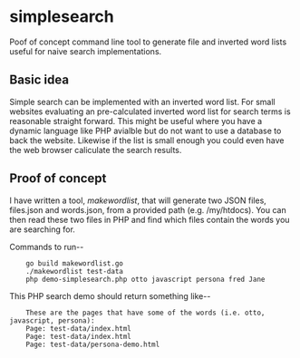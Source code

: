 
# simplesearch

Poof of concept command line tool to generate file and inverted word lists useful for naive search implementations.

## Basic idea

Simple search can be implemented with an inverted word list. For small websites evaluating an 
pre-calculated inverted word list for search terms is reasonable straight forward. This might be
useful where you have a dynamic language like PHP avialble but do not want to use a database to
back the website.  Likewise if the list is small enough you could even have the web browser caliculate
the search results.

## Proof of concept

I have written a tool, _makewordlist_, that will generate two JSON files, files.json and words.json, from
a provided path (e.g. /my/htdocs). You can then read these two files in PHP and find which files contain
the words you are searching for.

Commands to run--

```shell
    go build makewordlist.go
    ./makewordlist test-data
    php demo-simplesearch.php otto javascript persona fred Jane
```

This PHP search demo should return something like--

```
    These are the pages that have some of the words (i.e. otto, javascript, persona):
    Page: test-data/index.html
    Page: test-data/index.html
    Page: test-data/persona-demo.html
```




